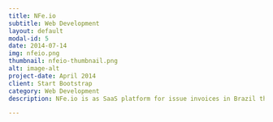 ```yaml
---
title: NFe.io
subtitle: Web Development
layout: default
modal-id: 5
date: 2014-07-14
img: nfeio.png
thumbnail: nfeio-thumbnail.png
alt: image-alt
project-date: April 2014
client: Start Bootstrap
category: Web Development
description: NFe.io is as SaaS platform for issue invoices in Brazil through a simple API. In my role, I created new integrations for the API with the city halls web services and developed a customer friendly dashboard for data visualization, secret keys management and many other features.

---
```

